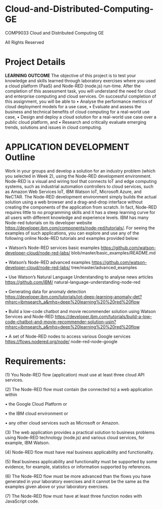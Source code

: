 # Cloud-and-Distributed-Computing-GE
COMP9033 Cloud and Distributed Computing GE

All Rights Reserved

# Project Details

**LEARNING OUTCOME**
The objective of this project is to test your knowledge and skills learned through laboratory exercises
where you used a cloud platform (PaaS) and Node-RED (node.js) run-time. After the completion of this
assessment task, you will understand the need for cloud and enterprise computing and cloud services.
On successful completion of this assignment, you will be able to
• Analyse the performance metrics of cloud deployment models for a use case,
• Evaluate and assess the business and technical benefits of cloud computing for a real-world use case,
• Design and deploy a cloud solution for a real-world use case over a public cloud platform, and
• Research and critically evaluate emerging trends, solutions and issues in cloud computing.


# APPLICATION DEVELOPMENT Outline
Work in your groups and develop a solution for an industry problem (which you selected in Week 2), using
the Node-RED development environment. Node-RED is a visual and wiring tool that connects IoT and edge
computing systems, such as industrial automation controllers to cloud services, such as Amazon Web Services
IoT, IBM Watson IoT, Microsoft Azure, and NeCTAR. The Node-RED development environment simply
builds the actual solution using a web browser and a drag-and-drop interface without creating the components of the application from scratch. In fact, Node-RED requires little to no programming skills and it has a steep learning curve for all users with different knowledge and experience levels.
IBM has many Node-red tutorials on its developer website https://developer.ibm.com/components/node-red/tutorials/.
For seeing the examples of such applications, you can explore and use any of the following online Node-RED
tutorials and examples provided below:

• Watson’s Node-RED services basic examples https://github.com/watson-developer-cloud/node-red-labs/
blob/master/basic_examples/README.md

• Watson’s Node-RED advanced examples https://github.com/watson-developer-cloud/node-red-labs/
tree/master/advanced_examples

• Use Watson’s Natural Language Understanding to analyse news articles https://github.com/IBM/
natural-language-understanding-node-red

• Generating data for anomaly detection https://developer.ibm.com/tutorials/iot-deep-learning-anomaly-det?mhsrc=ibmsearch_a&mhq=deep%20learning%20%20red%20flow

• Build a low-code chatbot and movie recommender solution using Watson Services and Node-RED
https://developer.ibm.com/tutorials/build-a-low-code-chatbot-and-movie-recommender-solution-usin?mhsrc=ibmsearch_a&mhq=deep%20learning%20%20red%20flow

• A set of Node-RED nodes to access various Google services https://flows.nodered.org/node/
node-red-node-google

# Requirements:
(1) You Node-RED flow (application) must use at least three cloud API services.

(2) The Node-RED flow must contain (be connected to) a web application within

• the Google Cloud Platform or

• the IBM cloud environment or

• any other cloud services such as Microsoft or Amazon.

(3) The web application provides a practical solution to business problems using Node-RED technology
(node.js) and various cloud services, for example, IBM Watson.

(4) Node-RED flow must have real business applicability and functionality.

(5) Real business applicability and functionality must be supported by some evidence, for example,
statistics or information supported by references.

(6) The Node-RED flow must be more advanced than the flows you have generated in your laboratory
exercises and it cannot be the same as the examples given above or your laboratory exercises.

(7) The Node-RED flow must have at least three function nodes with JavaScript code.

